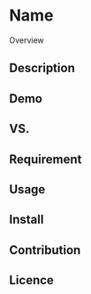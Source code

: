 Name
====

Overview

## Description

## Demo

## VS. 

## Requirement

## Usage

## Install

## Contribution

## Licence
